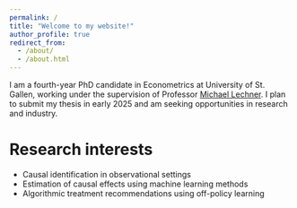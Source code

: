 ```yaml
---
permalink: /
title: "Welcome to my website!"
author_profile: true
redirect_from: 
  - /about/
  - /about.html
---
```


I am a fourth-year PhD candidate in Econometrics at University of St. Gallen, working under the supervision of Professor [Michael Lechner](https://www.michael-lechner.eu/). I plan to submit my thesis in early 2025 and am seeking opportunities in research and industry.

Research interests
======
* Causal identification in observational settings
* Estimation of causal effects using machine learning methods
* Algorithmic treatment recommendations using off-policy learning
